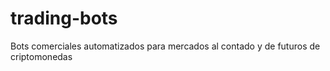 # trading-bots
Bots comerciales automatizados para mercados al contado y de futuros de criptomonedas
